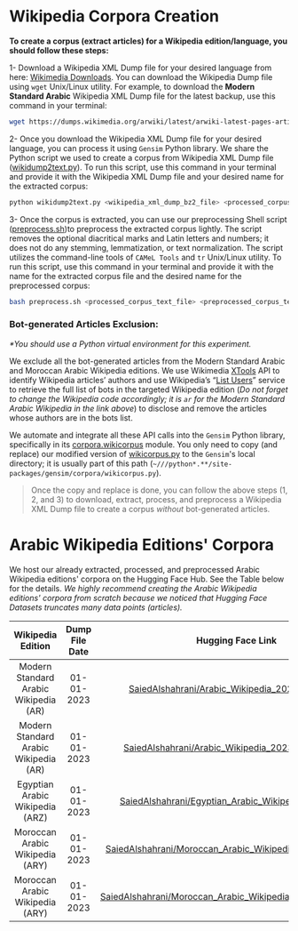 # Wikipedia Corpora Creation

**To create a corpus (extract articles) for a Wikipedia edition/language, you should follow these steps:**

1- Download a Wikipedia XML Dump file for your desired language from here: [Wikimedia Downloads](https://dumps.wikimedia.org/backup-index.html). You can download the Wikipedia Dump file using `wget` Unix/Linux utility. For example, to download the **Modern Standard Arabic** Wikipedia XML Dump file for the latest backup, use this command in your terminal:

```bash
wget https://dumps.wikimedia.org/arwiki/latest/arwiki-latest-pages-articles.xml.bz2
```

2- Once you download the Wikipedia XML Dump file for your desired language, you can process it using `Gensim` Python library. We share the Python script we used to create a corpus from Wikipedia XML Dump file ([wikidump2text.py](https://github.com/SaiedAlshahrani/performance-implications/blob/main/Wikipedia-Corpora-Creation/wikidump2text.py)). To run this script, use this command in your terminal and provide it with the Wikipedia XML Dump file and your desired name for the extracted corpus:

```bash
python wikidump2text.py <wikipedia_xml_dump_bz2_file> <processed_corpus_text_file> 
```

3- Once the corpus is extracted, you can use our preprocessing Shell script ([preprocess.sh](https://github.com/SaiedAlshahrani/performance-implications/blob/main/Wikipedia-Corpora-Creation/preprocess.sh))to preprocess the extracted corpus lightly. The script removes the optional diacritical marks and Latin letters and numbers; it does not do any stemming, lemmatization, or text normalization. The script utilizes the command-line tools of `CAMeL Tools` and `tr` Unix/Linux utility. To run this script, use this command in your terminal and provide it with the name for the extracted corpus file and the desired name for the preprocessed corpus:

```bash
bash preprocess.sh <processed_corpus_text_file> <preprocessed_corpus_text_file>
```

### Bot-generated Articles Exclusion: 
_*You should use a Python virtual environment for this experiment._

We exclude all the bot-generated articles from the Modern Standard Arabic and Moroccan Arabic Wikipedia editions. We use Wikimedia [XTools](https://www.mediawiki.org/wiki/XTools) API to identify Wikipedia articles’ authors and use Wikipedia’s “[List Users](https://ar.wikipedia.org/wiki/خاص:عرض_المستخدمين)” service to retrieve the full list of bots in the targeted Wikipedia edition (*Do not forget to change the Wikipedia code accordingly; it is `ar` for the Modern Standard Arabic Wikipedia in the link above*) to disclose and remove the articles whose authors are in the bots list. 

We automate and integrate all these API calls into the `Gensim` Python library, specifically in its [corpora.wikicorpus](https://radimrehurek.com/gensim/corpora/wikicorpus.html) module. You only need to copy (and replace) our modified version of [wikicorpus.py](https://github.com/SaiedAlshahrani/performance-implications/blob/main/Wikipedia-Corpora-Creation/wikicorpus.py) to the `Gensim`'s local directory; it is usually part of this path (`~///python*.**/site-packages/gensim/corpora/wikicorpus.py`).


> Once the copy and replace is done, you can follow the above steps (1, 2, and 3) to download, extract, process, and preprocess a Wikipedia XML Dump file to create a corpus _without_ bot-generated articles. 


# Arabic Wikipedia Editions' Corpora
We host our already extracted, processed, and preprocessed Arabic Wikipedia editions' corpora on the Hugging Face Hub. See the Table below for the details. *We highly recommend creating the Arabic Wikipedia editions' corpora from scratch because we noticed that Hugging Face Datasets truncates many data points (articles).*

| Wikipedia Edition     | Dump File Date | Hugging Face Link |
| :----: | :----: |:----: |
| Modern Standard Arabic Wikipedia (AR)| 01-01-2023 | [SaiedAlshahrani/Arabic\_Wikipedia\_20230101\_bots](https://huggingface.co/datasets/SaiedAlshahrani/Arabic_Wikipedia_20230101_bots)|
| Modern Standard Arabic Wikipedia (AR)| 01-01-2023 | [SaiedAlshahrani/Arabic\_Wikipedia\_20230101\_nobots](https://huggingface.co/datasets/SaiedAlshahrani/Arabic_Wikipedia_20230101_nobots)|
| Egyptian Arabic Wikipedia (ARZ)| 01-01-2023 | [SaiedAlshahrani/Egyptian\_Arabic\_Wikipedia\_20230101](https://huggingface.co/datasets/SaiedAlshahrani/Egyptian_Arabic_Wikipedia_20230101)|
| Moroccan Arabic Wikipedia (ARY)| 01-01-2023 | [SaiedAlshahrani/Moroccan\_Arabic\_Wikipedia\_20230101\_bots](https://huggingface.co/datasets/SaiedAlshahrani/Moroccan_Arabic_Wikipedia_20230101_bots)|
| Moroccan Arabic Wikipedia (ARY)| 01-01-2023 | [SaiedAlshahrani/Moroccan\_Arabic\_Wikipedia\_20230101\_nobots](https://huggingface.co/datasets/SaiedAlshahrani/Moroccan_Arabic_Wikipedia_20230101_nobots)|